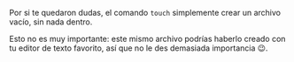 Por si te quedaron dudas, el comando `touch` simplemente crear un archivo vacío, sin nada dentro. 

Esto no es muy importante: este mismo archivo podrías haberlo creado con tu editor de texto favorito, así que no le des demasiada importancia :wink:. 